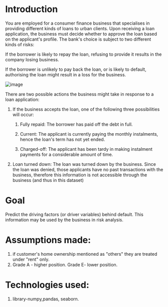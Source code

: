 # Introduction
You are employed for a consumer finance business that specialises in providing different kinds of loans to urban clients. Upon receiving a loan application, the business must decide whether to approve the loan based on the applicant's profile. The bank's choice is subject to two different kinds of risks:

If the borrower is likely to repay the loan, refusing to provide it results in the company losing business.

If the borrower is unlikely to pay back the loan, or is likely to default, authorising the loan might result in a loss for the business.

![image](https://user-images.githubusercontent.com/36808464/198507176-eee89b49-0333-4503-ab00-e1d34c154fa3.png)

There are two possible actions the business might take in response to a loan application:

1) If the business accepts the loan, one of the following three possibilities will occur:

      1) Fully repaid: The borrower has paid off the debt in full.

      2) Current: The applicant is currently paying the monthly instalments, hence the loan's term has not yet ended.

      3) Charged-off: The applicant has been tardy in making instalment payments for a considerable amount of time.

2) Loan turned down: The loan was turned down by the business. Since the loan was denied, those applicants have no past transactions with the business, therefore this information is not accessible through the business (and thus in this dataset)

# Goal
Predict the driving factors (or driver variables) behind default. This information may be used by the business in risk analysis.


# Assumptions made:
1) if customer's home ownership mentioned as "others" they are treated under "rent" only.
2) Grade A - higher position. Grade E- lower position.

# Technologies used:
1) library-numpy,pandas, seaborn.



